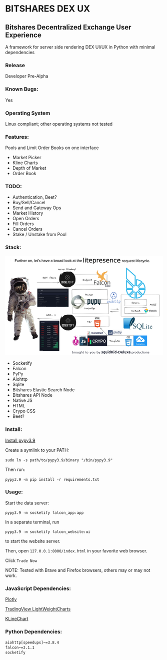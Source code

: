 # BITSHARES DEX UX

## Bitshares Decentralized Exchange User Experience

A framework for server side rendering DEX UI/UX in Python with minimal dependencies

###  Release

Developer Pre-Alpha

### Known Bugs:

Yes

### Operating System

Linux compliant; other operating systems not tested

### Features:

Pools and Limit Order Books on one interface

- Market Picker
- Kline Charts
- Depth of Market
- Order Book

### TODO:

- Authentication, Beet?
- Buy/Sell/Cancel 
- Send and Gateway Ops
- Market History
- Open Orders
- Fill Orders
- Cancel Orders
- Stake / Unstake from Pool

### Stack:


<img src="stack.png"></img>

- Socketify
- Falcon
- PyPy
- Aiohttp
- Sqlite
- Bitshares Elastic Search Node
- Bitshares API Node
- Native JS
- HTML
- Crypo CSS
- Beet?

### Install:

[Install pypy3.9](https://www.pypy.org/download.html)

Create a symlink to your PATH:

`sudo ln -s path/to/pypy3.9/binary "/bin/pypy3.9"`

Then run:

`pypy3.9 -m pip install -r requirements.txt` 

### Usage:

Start the data server:

```
pypy3.9 -m socketify falcon_app:app
```

In a separate terminal, run 

```
pypy3.9 -m socketify falcon_website:ui
```

to start the website server.

Then, open `127.0.0.1:8000/index.html` in your favorite web browser.

Click `Trade Now`

NOTE: Tested with Brave and Firefox browsers, others may or may not work.

### JavaScript Dependencies:

[Plotly](https://plotly.com/)

[TradingView LightWeightCharts](https://www.tradingview.com/lightweight-charts/)

[KLineChart](https://klinecharts.com/)

### Python Dependencies:

```
aiohttp[speedups]~=3.8.4
falcon~=3.1.1
socketify
```
